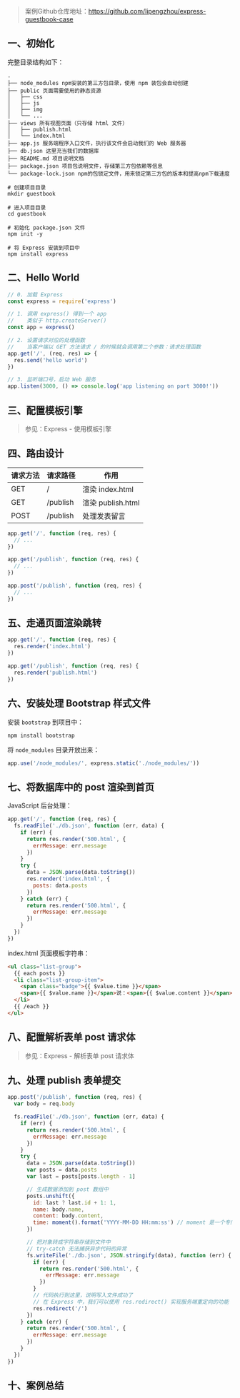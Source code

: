 > 案例Github仓库地址：https://github.com/lipengzhou/express-guestbook-case

## 一、初始化

完整目录结构如下：

```
.
├── node_modules npm安装的第三方包目录，使用 npm 装包会自动创建
├── public 页面需要使用的静态资源
│   ├── css
│   ├── js
│   ├── img
│   └── ...
├── views 所有视图页面（只存储 html 文件）
│   ├── publish.html
│   └── index.html
├── app.js 服务端程序入口文件，执行该文件会启动我们的 Web 服务器
├── db.json 这里充当我们的数据库
├── README.md 项目说明文档
├── package.json 项目包说明文件，存储第三方包依赖等信息
└── package-lock.json npm的包锁定文件，用来锁定第三方包的版本和提高npm下载速度
```

```shell
# 创建项目目录
mkdir guestbook

# 进入项目目录
cd guestbook

# 初始化 package.json 文件
npm init -y

# 将 Express 安装到项目中
npm install express
```



## 二、Hello World

```javascript
// 0. 加载 Express
const express = require('express')

// 1. 调用 express() 得到一个 app
//    类似于 http.createServer()
const app = express()

// 2. 设置请求对应的处理函数
//    当客户端以 GET 方法请求 / 的时候就会调用第二个参数：请求处理函数
app.get('/', (req, res) => {
  res.send('hello world')
})

// 3. 监听端口号，启动 Web 服务
app.listen(3000, () => console.log('app listening on port 3000!'))
```

## 三、配置模板引擎

> 参见：Express - 使用模板引擎

## 四、路由设计

| 请求方法 | 请求路径     | 作用              |
| ---- | -------- | --------------- |
| GET  | /        | 渲染 index.html   |
| GET  | /publish | 渲染 publish.html |
| POST | /publish | 处理发表留言          |

```javascript
app.get('/', function (req, res) {
  // ...
})

app.get('/publish', function (req, res) {
  // ...
})

app.post('/publish', function (req, res) {
  // ...
})
```

## 五、走通页面渲染跳转

```javascript
app.get('/', function (req, res) {
  res.render('index.html')
})

app.get('/publish', function (req, res) {
  res.render('publish.html')
})
```

## 六、安装处理 Bootstrap 样式文件

安装 `bootstrap` 到项目中：

```shell
npm install bootstrap
```

将 `node_modules` 目录开放出来：

```javascript
app.use('/node_modules/', express.static('./node_modules/'))
```

## 七、将数据库中的 post 渲染到首页

JavaScript 后台处理：

```javascript
app.get('/', function (req, res) {
  fs.readFile('./db.json', function (err, data) {
    if (err) {
      return res.render('500.html', {
        errMessage: err.message
      })
    }
    try {
      data = JSON.parse(data.toString())
      res.render('index.html', {
        posts: data.posts
      })
    } catch (err) {
      return res.render('500.html', {
        errMessage: err.message
      })
    }
  })
})
```

index.html 页面模板字符串：

```html
<ul class="list-group">
  {{ each posts }}
  <li class="list-group-item">
    <span class="badge">{{ $value.time }}</span>
    <span>{{ $value.name }}</span>说：<span>{{ $value.content }}</span>
  </li>
  {{ /each }}
</ul>
```



## 八、配置解析表单 post 请求体

> 参见：Express - 解析表单 post 请求体

## 九、处理 publish 表单提交

```javascript
app.post('/publish', function (req, res) {
  var body = req.body

  fs.readFile('./db.json', function (err, data) {
    if (err) {
      return res.render('500.html', {
        errMessage: err.message
      })
    }
    try {
      data = JSON.parse(data.toString())
      var posts = data.posts
      var last = posts[posts.length - 1]

      // 生成数据添加到 post 数组中
      posts.unshift({
        id: last ? last.id + 1: 1,
        name: body.name,
        content: body.content,
        time: moment().format('YYYY-MM-DD HH:mm:ss') // moment 是一个专门用来处理时间的 JavaScript 库
      })

      // 把对象转成字符串存储到文件中
      // try-catch 无法捕获异步代码的异常
      fs.writeFile('./db.json', JSON.stringify(data), function (err) {
        if (err) {
          return res.render('500.html', {
            errMessage: err.message
          })
        }
        // 代码执行到这里，说明写入文件成功了
        // 在 Express 中，我们可以使用 res.redirect() 实现服务端重定向的功能
        res.redirect('/')
      })
    } catch (err) {
      return res.render('500.html', {
        errMessage: err.message
      })
    }
  })
})
```

## 十、案例总结

